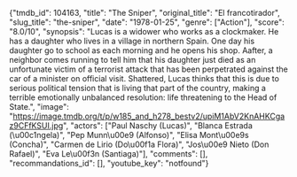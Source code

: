 {"tmdb_id": 104163, "title": "The Sniper", "original_title": "El francotirador", "slug_title": "the-sniper", "date": "1978-01-25", "genre": ["Action"], "score": "8.0/10", "synopsis": "Lucas is a widower who works as a clockmaker. He has a daughter who lives in a village in northern Spain. One day his daughter go to school as each morning and he opens his shop. Aafter, a neighbor comes running to tell him that his daughter just died as an unfortunate victim of a terrorist attack that has been perpetrated against the car of a minister on official visit. Shattered, Lucas thinks that this is due to serious political tension that is living that part of the country, making a terrible emotionally unbalanced resolution: life threatening to the Head of State.", "image": "https://image.tmdb.org/t/p/w185_and_h278_bestv2/upiM1AbV2KnAHKCgaz9CFfKSUI.jpg", "actors": ["Paul Naschy (Lucas)", "Blanca Estrada (\u00c1ngela)", "Pep Munn\u00e9 (Alfonso)", "Elisa Mont\u00e9s (Concha)", "Carmen de Lirio (Do\u00f1a Flora)", "Jos\u00e9 Nieto (Don Rafael)", "Eva Le\u00f3n (Santiaga)"], "comments": [], "recommandations_id": [], "youtube_key": "notfound"}